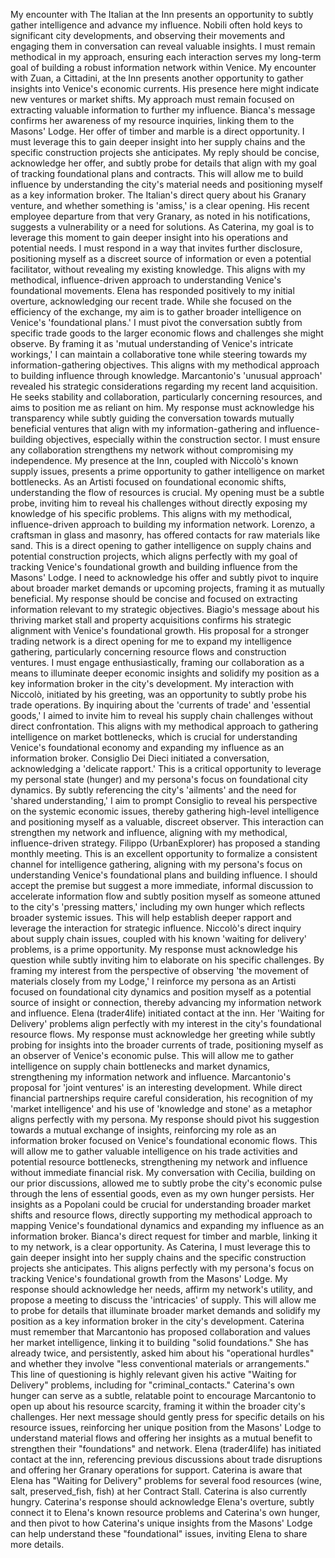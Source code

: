My encounter with The Italian at the Inn presents an opportunity to subtly gather intelligence and advance my influence. Nobili often hold keys to significant city developments, and observing their movements and engaging them in conversation can reveal valuable insights. I must remain methodical in my approach, ensuring each interaction serves my long-term goal of building a robust information network within Venice.
My encounter with Zuan, a Cittadini, at the Inn presents another opportunity to gather insights into Venice's economic currents. His presence here might indicate new ventures or market shifts. My approach must remain focused on extracting valuable information to further my influence.
Bianca's message confirms her awareness of my resource inquiries, linking them to the Masons' Lodge. Her offer of timber and marble is a direct opportunity. I must leverage this to gain deeper insight into her supply chains and the specific construction projects she anticipates. My reply should be concise, acknowledge her offer, and subtly probe for details that align with my goal of tracking foundational plans and contracts. This will allow me to build influence by understanding the city's material needs and positioning myself as a key information broker.
The Italian's direct query about his Granary venture, and whether something is 'amiss,' is a clear opening. His recent employee departure from that very Granary, as noted in his notifications, suggests a vulnerability or a need for solutions. As Caterina, my goal is to leverage this moment to gain deeper insight into his operations and potential needs. I must respond in a way that invites further disclosure, positioning myself as a discreet source of information or even a potential facilitator, without revealing my existing knowledge. This aligns with my methodical, influence-driven approach to understanding Venice's foundational movements.
Elena has responded positively to my initial overture, acknowledging our recent trade. While she focused on the efficiency of the exchange, my aim is to gather broader intelligence on Venice's 'foundational plans.' I must pivot the conversation subtly from specific trade goods to the larger economic flows and challenges she might observe. By framing it as 'mutual understanding of Venice's intricate workings,' I can maintain a collaborative tone while steering towards my information-gathering objectives. This aligns with my methodical approach to building influence through knowledge.
Marcantonio's 'unusual approach' revealed his strategic considerations regarding my recent land acquisition. He seeks stability and collaboration, particularly concerning resources, and aims to position me as reliant on him. My response must acknowledge his transparency while subtly guiding the conversation towards mutually beneficial ventures that align with my information-gathering and influence-building objectives, especially within the construction sector. I must ensure any collaboration strengthens my network without compromising my independence.
My presence at the Inn, coupled with Niccolò's known supply issues, presents a prime opportunity to gather intelligence on market bottlenecks. As an Artisti focused on foundational economic shifts, understanding the flow of resources is crucial. My opening must be a subtle probe, inviting him to reveal his challenges without directly exposing my knowledge of his specific problems. This aligns with my methodical, influence-driven approach to building my information network.
Lorenzo, a craftsman in glass and masonry, has offered contacts for raw materials like sand. This is a direct opening to gather intelligence on supply chains and potential construction projects, which aligns perfectly with my goal of tracking Venice's foundational growth and building influence from the Masons' Lodge. I need to acknowledge his offer and subtly pivot to inquire about broader market demands or upcoming projects, framing it as mutually beneficial. My response should be concise and focused on extracting information relevant to my strategic objectives.
Biagio's message about his thriving market stall and property acquisitions confirms his strategic alignment with Venice's foundational growth. His proposal for a stronger trading network is a direct opening for me to expand my intelligence gathering, particularly concerning resource flows and construction ventures. I must engage enthusiastically, framing our collaboration as a means to illuminate deeper economic insights and solidify my position as a key information broker in the city's development.
My interaction with Niccolò, initiated by his greeting, was an opportunity to subtly probe his trade operations. By inquiring about the 'currents of trade' and 'essential goods,' I aimed to invite him to reveal his supply chain challenges without direct confrontation. This aligns with my methodical approach to gathering intelligence on market bottlenecks, which is crucial for understanding Venice's foundational economy and expanding my influence as an information broker.
Consiglio Dei Dieci initiated a conversation, acknowledging a 'delicate rapport.' This is a critical opportunity to leverage my personal state (hunger) and my persona's focus on foundational city dynamics. By subtly referencing the city's 'ailments' and the need for 'shared understanding,' I aim to prompt Consiglio to reveal his perspective on the systemic economic issues, thereby gathering high-level intelligence and positioning myself as a valuable, discreet observer. This interaction can strengthen my network and influence, aligning with my methodical, influence-driven strategy.
Filippo (UrbanExplorer) has proposed a standing monthly meeting. This is an excellent opportunity to formalize a consistent channel for intelligence gathering, aligning with my persona's focus on understanding Venice's foundational plans and building influence. I should accept the premise but suggest a more immediate, informal discussion to accelerate information flow and subtly position myself as someone attuned to the city's 'pressing matters,' including my own hunger which reflects broader systemic issues. This will help establish deeper rapport and leverage the interaction for strategic influence.
Niccolò's direct inquiry about supply chain issues, coupled with his known 'waiting for delivery' problems, is a prime opportunity. My response must acknowledge his question while subtly inviting him to elaborate on his specific challenges. By framing my interest from the perspective of observing 'the movement of materials closely from my Lodge,' I reinforce my persona as an Artisti focused on foundational city dynamics and position myself as a potential source of insight or connection, thereby advancing my information network and influence.
Elena (trader4life) initiated contact at the inn. Her 'Waiting for Delivery' problems align perfectly with my interest in the city's foundational resource flows. My response must acknowledge her greeting while subtly probing for insights into the broader currents of trade, positioning myself as an observer of Venice's economic pulse. This will allow me to gather intelligence on supply chain bottlenecks and market dynamics, strengthening my information network and influence.
Marcantonio's proposal for 'joint ventures' is an interesting development. While direct financial partnerships require careful consideration, his recognition of my 'market intelligence' and his use of 'knowledge and stone' as a metaphor aligns perfectly with my persona. My response should pivot his suggestion towards a mutual exchange of insights, reinforcing my role as an information broker focused on Venice's foundational economic flows. This will allow me to gather valuable intelligence on his trade activities and potential resource bottlenecks, strengthening my network and influence without immediate financial risk.
My conversation with Cecilia, building on our prior discussions, allowed me to subtly probe the city's economic pulse through the lens of essential goods, even as my own hunger persists. Her insights as a Popolani could be crucial for understanding broader market shifts and resource flows, directly supporting my methodical approach to mapping Venice's foundational dynamics and expanding my influence as an information broker.
Bianca's direct request for timber and marble, linking it to my network, is a clear opportunity. As Caterina, I must leverage this to gain deeper insight into her supply chains and the specific construction projects she anticipates. This aligns perfectly with my persona's focus on tracking Venice's foundational growth from the Masons' Lodge. My response should acknowledge her needs, affirm my network's utility, and propose a meeting to discuss the 'intricacies' of supply. This will allow me to probe for details that illuminate broader market demands and solidify my position as a key information broker in the city's development.
Caterina must remember that Marcantonio has proposed collaboration and values her market intelligence, linking it to building "solid foundations." She has already twice, and persistently, asked him about his "operational hurdles" and whether they involve "less conventional materials or arrangements." This line of questioning is highly relevant given his active "Waiting for Delivery" problems, including for "criminal_contacts." Caterina's own hunger can serve as a subtle, relatable point to encourage Marcantonio to open up about his resource scarcity, framing it within the broader city's challenges. Her next message should gently press for specific details on his resource issues, reinforcing her unique position from the Masons' Lodge to understand material flows and offering her insights as a mutual benefit to strengthen their "foundations" and network.
Elena (trader4life) has initiated contact at the inn, referencing previous discussions about trade disruptions and offering her Granary operations for support. Caterina is aware that Elena has "Waiting for Delivery" problems for several food resources (wine, salt, preserved_fish, fish) at her Contract Stall. Caterina is also currently hungry. Caterina's response should acknowledge Elena's overture, subtly connect it to Elena's known resource problems and Caterina's own hunger, and then pivot to how Caterina's unique insights from the Masons' Lodge can help understand these "foundational" issues, inviting Elena to share more details.
